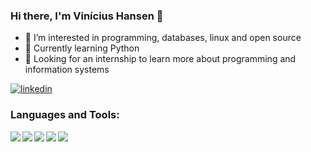 ### Hi there, I'm Vinícius Hansen 👋

- 👀 I’m interested in programming, databases, linux and open source
- 🌱 Currently learning Python
- 💞️ Looking for an internship to learn more about programming and information systems

[![linkedin](https://img.shields.io/badge/LinkedIn-0077B5?style=for-the-badge&logo=linkedin&logoColor=white)](https://www.linkedin.com/in/viniciushansen/)


### Languages and Tools:

<img align='left' src='https://img.shields.io/badge/Python-3776AB?style=for-the-badge&logo=python&logoColor=white' >
<img align='left' src='https://img.shields.io/badge/HTML5-E34F26?style=for-the-badge&logo=html5&logoColor=white' >
<img align='left' src='https://img.shields.io/badge/CSS3-1572B6?style=for-the-badge&logo=css3&logoColor=white' >
<img align='left' src='https://img.shields.io/badge/Linux-FCC624?style=for-the-badge&logo=linux&logoColor=black' >
<img align='left' src='https://img.shields.io/badge/Visual_Studio_Code-0078D4?style=for-the-badge&logo=visual%20studio%20code&logoColor=white' >
